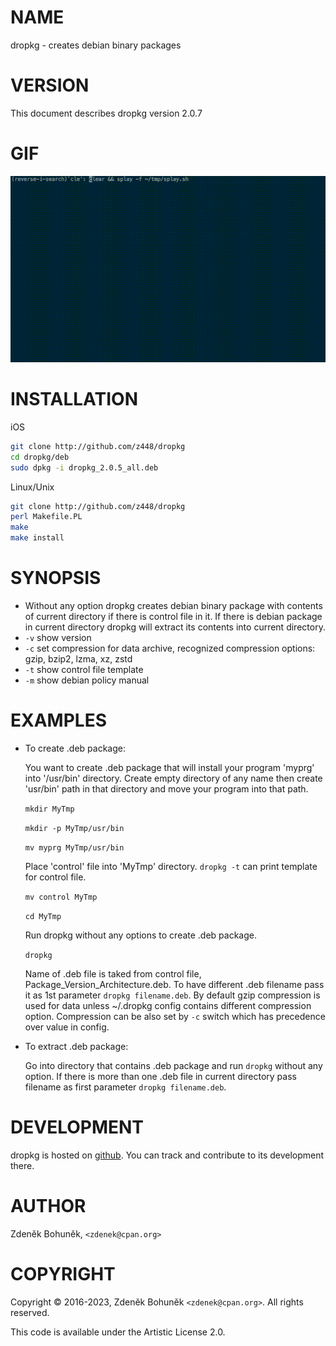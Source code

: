 # NAME

dropkg - creates debian binary packages

# VERSION

This document describes dropkg version 2.0.7

 # GIF

![dropkg](https://raw.githubusercontent.com/z448/dropkg/master/dropkg.gif)

# INSTALLATION

iOS

```bash
git clone http://github.com/z448/dropkg
cd dropkg/deb
sudo dpkg -i dropkg_2.0.5_all.deb
```

Linux/Unix

```bash
git clone http://github.com/z448/dropkg
perl Makefile.PL
make
make install
```
                
# SYNOPSIS

- Without any option dropkg creates debian binary package with contents of current directory if there is control file in it. If there is debian package in current directory dropkg will extract its contents into current directory.
- `-v` show version
- `-c` set compression for data archive, recognized compression options: gzip, bzip2, lzma, xz, zstd
- `-t` show control file template  
- `-m` show debian policy manual 

# EXAMPLES

- To create .deb package:

    You want to create .deb package that will install your program 'myprg' into '/usr/bin' directory. Create empty directory of any name then create 'usr/bin' path in that directory and move your program into that path.

    `mkdir MyTmp`

    `mkdir -p MyTmp/usr/bin`

    `mv myprg MyTmp/usr/bin`

    Place 'control' file into 'MyTmp' directory. `dropkg -t` can print template for control file.

    `mv control MyTmp`

    `cd MyTmp`

    Run dropkg without any options to create .deb package.

    `dropkg`

    Name of .deb file is taked from control file, Package\_Version\_Architecture.deb. To have different .deb filename pass it as 1st parameter `dropkg filename.deb`.
    By default gzip compression is used for data unless ~/.dropkg config contains different compression option. Compression can be also set by `-c` switch which has precedence over value in config.  

- To extract .deb package:

    Go into directory that contains .deb package and run `dropkg` without any option. If there is more than one .deb file in current directory pass filename as first parameter `dropkg filename.deb`.

# DEVELOPMENT

dropkg is hosted on [github](https://github.com/z448/dropkg). You can track and contribute to its development there.

# AUTHOR

Zdeněk Bohuněk, `<zdenek@cpan.org>`

# COPYRIGHT

Copyright © 2016-2023, Zdeněk Bohuněk `<zdenek@cpan.org>`. All rights reserved.

This code is available under the Artistic License 2.0.
